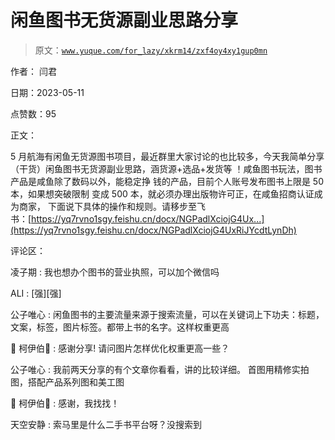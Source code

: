 # 闲鱼图书无货源副业思路分享

> 原文：[`www.yuque.com/for_lazy/xkrm14/zxf4oy4xy1gup0mn`](https://www.yuque.com/for_lazy/xkrm14/zxf4oy4xy1gup0mn)

作者： 闫君

日期：2023-05-11

点赞数：95

正文：

5 月航海有闲鱼无货源图书项目，最近群里大家讨论的也比较多，今天我简单分享（干货）闲鱼图书无货源副业思路，涵货源+选品+发货等 ！咸鱼图书玩法，图书产品是咸鱼除了数码以外，能稳定挣 钱的产品，目前个人账号发布图书上限是 50 本，如果想突破限制 变成 500 本，就必须办理出版物许可正，在咸鱼招商认证成为商家， 下面说下具体的操作和规则。请移步至飞书：‍⁣‬⁤‬⁣⁤⁤⁤‍⁤⁤⁤⁤‬⁤⁡‬⁣‍‍⁤⁤‬‌⁢‬‍⁤⁢‍⁣‬⁤‬⁣⁤⁤⁤‍⁤⁤⁤⁤‬⁤⁡‬⁣‍‍⁤⁤‬[https://yq7rvno1sgy.feishu.cn/docx/NGPadlXciojG4Ux...](https://yq7rvno1sgy.feishu.cn/docx/NGPadlXciojG4UxRiJYcdtLynDh)

评论区：

凌子期 : 我也想办个图书的营业执照，可以加个微信吗

ALI : [强][强]

公子唯心 : 闲鱼图书的主要流量来源于搜索流量，可以在关键词上下功夫：标题，文案，标签，图片标签。都带上书的名字。这样权重更高

🚁 柯伊伯🚁 : 感谢分享! 请问图片怎样优化权重更高一些？

公子唯心 : 我前两天分享的有个文章你看看，讲的比较详细。 首图用精修实拍图，搭配产品系列图和美工图

🚁 柯伊伯🚁 : 感谢，我找找！

天空安静 : 索马里是什么二手书平台呀？没搜索到



